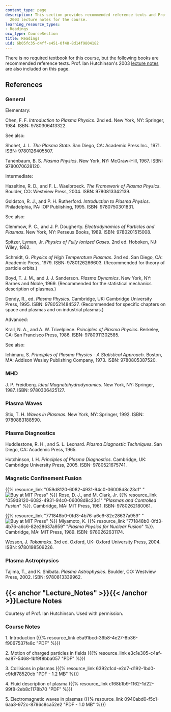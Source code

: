 ```yaml
---
content_type: page
description: This section provides recommended reference texts and Prof. Ian Hutchinson's
  2003 lecture notes for the course.
learning_resource_types:
- Readings
ocw_type: CourseSection
title: Readings
uid: 6b05fc35-d4ff-e451-0f48-8d14f9804182
---
```


There is no required textbook for this course, but the following books are recommended reference texts. Prof. Ian Hutchinson's 2003 [lecture notes](#Lecture_Notes) are also included on this page.

References
----------

### General

Elementary:

Chen, F. F. _Introduction to Plasma Physics_. 2nd ed. New York, NY: Springer, 1984. ISBN: 9780306413322.

See also:

Shohet, J. L. _The Plasma State_. San Diego, CA: Academic Press Inc., 1971. ISBN: 9780126405507.

Tanenbaum, B. S. _Plasma Physics_. New York, NY: McGraw-Hill, 1967. ISBN: 9780070628120.

Intermediate:

Hazeltine, R. D., and F. L. Waelbroeck. _The Framework of Plasma Physics_. Boulder, CO: Westview Press, 2004. ISBN: 9780813342139.

Goldston, R. J., and P. H. Rutherford. _Introduction to Plasma Physics_. Philadelphia, PA: IOP Publishing, 1995. ISBN: 9780750301831.

See also:

Clemmow, P. C., and J. P. Dougherty. _Electrodynamics of Particles and Plasmas_. New York, NY: Perseus Books, 1989. ISBN: 9780201515008.

Spitzer, Lyman, Jr. _Physics of Fully Ionized Gases_. 2nd ed. Hoboken, NJ: Wiley, 1962.

Schmidt, G. _Physics of High Temperature Plasmas_. 2nd ed. San Diego, CA: Academic Press, 1979. ISBN: 9780126266603. (Recommended for theory of particle orbits.)

Boyd, T. J. M., and J. J. Sanderson. _Plasma Dynamics_. New York, NY: Barnes and Noble, 1969. (Recommended for the statistical mechanics description of plasmas.)

Dendy, R., ed. _Plasma Physics_. Cambridge, UK: Cambridge University Press, 1995. ISBN: 9780521484527. (Recommended for specific chapters on space and plasmas and on industrial plasmas.)

Advanced:

Krall, N. A., and A. W. Trivelpiece. _Principles of Plasma Physics_. Berkeley, CA: San Francisco Press, 1986. ISBN: 9780911302585.

See also:

Ichimaru, S. _Principles of Plasma Physics - A Statistical Approach_. Boston, MA: Addison Wesley Publishing Company, 1973. ISBN: 9780805387520.

### MHD

J. P. Freidberg. _Ideal Magnetohydrodynamics_. New York, NY: Springer, 1987. ISBN: 9780306425127.

### Plasma Waves

Stix, T. H. _Waves in Plasmas_. New York, NY: Springer, 1992. ISBN: 9780883188590.

### Plasma Diagnostics

Huddlestone, R. H., and S. L. Leonard. _Plasma Diagnostic Techniques_. San Diego, CA: Academic Press, 1965.

Hutchinson, I. H. _Principles of Plasma Diagnostics_. Cambridge, UK: Cambridge University Press, 2005. ISBN: 9780521675741.

### Magnetic Confinement Fusion

{{% resource_link "059d8120-6082-4931-94c0-06008d8c23c1" "![Buy at MIT Press](/images/mp_logo.gif)" %}} Rose, D. J., and M. Clark, Jr. {{% resource_link "059d8120-6082-4931-94c0-06008d8c23c1" "_Plasmas and Controlled Fusion_" %}}. Cambridge, MA: MIT Press, 1961. ISBN: 9780262180061.

{{% resource_link "771848b0-0fd3-4b76-a6c6-82e28637a959" "![Buy at MIT Press](/images/mp_logo.gif)" %}} Miyamoto, K. {{% resource_link "771848b0-0fd3-4b76-a6c6-82e28637a959" "_Plasma Physics for Nuclear Fusion_" %}}. Cambridge, MA: MIT Press, 1989. ISBN: 9780262631174.

Wesson, J. _Tokamaks_. 3rd ed. Oxford, UK: Oxford University Press, 2004. ISBN: 9780198509226.

### Plasma Astrophysics

Tajima, T., and K. Shibata. _Plasma Astrophysics_. Boulder, CO: Westview Press, 2002. ISBN: 9780813339962.

{{< anchor "Lecture_Notes" >}}{{< /anchor >}}Lecture Notes
----------------------------------------------------------

Courtesy of Prof. Ian Hutchinson. Used with permission.

### Course Notes

1\. Introduction ({{% resource_link e5a91bcd-39b8-4e27-8b36-f9067537fe8c "PDF" %}})

2\. Motion of charged particles in fields ({{% resource_link e3c1e305-c4af-ea87-5468-1bf9f8bba057 "PDF" %}})

3\. Collisions in plasmas ({{% resource_link 6392c1cd-e2d7-d192-1bd0-c9fdf78520cb "PDF - 1.2 MB" %}})

4\. Fluid description of plasma ({{% resource_link c168b1b9-1162-1d22-99f8-2eb8c1178b70 "PDF" %}})

5\. Electromagnetic waves in plasmas ({{% resource_link 0940abd0-f5c1-6aa3-972c-8796c8ca52e2 "PDF - 1.0 MB" %}})